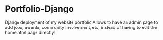 # Portfolio-Django
Django deployment of my website portfolio
Allows to have an admin page to add jobs, awards, community involvement, etc, instead of having to edit the home.html page directly!
